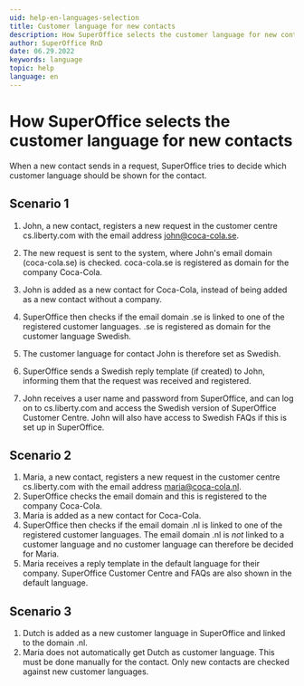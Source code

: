 ```yaml
---
uid: help-en-languages-selection
title: Customer language for new contacts
description: How SuperOffice selects the customer language for new contacts
author: SuperOffice RnD
date: 06.29.2022
keywords: language
topic: help
language: en
---
```


# How SuperOffice selects the customer language for new contacts

When a new contact sends in a request, SuperOffice tries to decide which customer language should be shown for the contact.

## Scenario 1

1. John, a new contact, registers a new request in the customer centre cs.liberty.com with the email address [john@coca-cola.se](john@coca-cola.se).

2. The new request is sent to the system, where John's email domain (coca-cola.se) is checked. coca-cola.se is registered as domain for the company Coca-Cola.

3. John is added as a new contact for Coca-Cola, instead of being added as a new contact without a company.

4. SuperOffice then checks if the email domain .se is linked to one of the registered customer languages. .se is registered as domain for the customer language Swedish.

5. The customer language for contact John is therefore set as Swedish.

6. SuperOffice sends a Swedish reply template (if created) to John, informing them that the request was received and registered.

7. John receives a user name and password from SuperOffice, and can log on to cs.liberty.com and access the Swedish version of SuperOffice Customer Centre. John will also have access to Swedish FAQs if this is set up in SuperOffice.

## Scenario 2

1. Maria, a new contact, registers a new request in the customer centre cs.liberty.com with the email address [maria@coca-cola.nl](maria@coca-cola.nl).
2. SuperOffice checks the email domain and this is registered to the company Coca-Cola.
3. Maria is added as a new contact for Coca-Cola.
4. SuperOffice then checks if the email domain .nl is linked to one of the registered customer languages. The email domain .nl is *not* linked to a customer language and no customer language can therefore be decided for Maria.
5. Maria receives a reply template in the default language for their company. SuperOffice Customer Centre and FAQs are also shown in the default language.

## Scenario 3

1. Dutch is added as a new customer language in SuperOffice and linked to the domain .nl.
2. Maria does not automatically get Dutch as customer language. This must be done manually for the contact. Only new contacts are checked against new customer languages.
